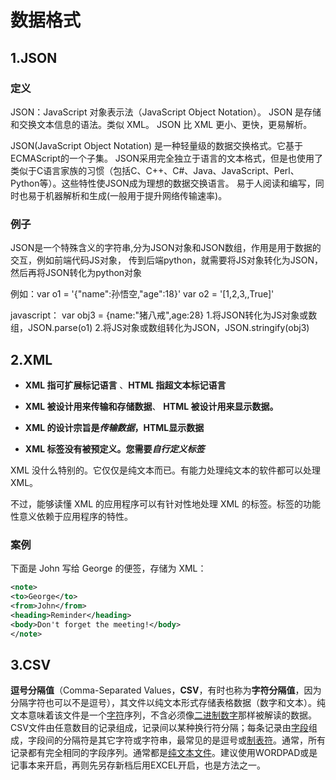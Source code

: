 # 数据格式

## 1.JSON

### 定义

JSON：JavaScript 对象表示法（JavaScript Object Notation）。 JSON 是存储和交换文本信息的语法。类似 XML。 JSON 比 XML 更小、更快，更易解析。

JSON(JavaScript Object Notation) 是一种轻量级的数据交换格式。它基于ECMAScript的一个子集。 JSON采用完全独立于语言的文本格式，但是也使用了类似于C语言家族的习惯（包括C、C++、C#、Java、JavaScript、Perl、Python等）。这些特性使JSON成为理想的数据交换语言。 易于人阅读和编写，同时也易于机器解析和生成(一般用于提升网络传输速率)。

### 例子

JSON是一个特殊含义的字符串,分为JSON对象和JSON数组，作用是用于数据的交互，例如前端代码JS对象，
传到后端python，就需要将JS对象转化为JSON，然后再将JSON转化为python对象

例如：var o1 = '{"name":孙悟空,"age":18}'         var o2 = '[1,2,3,,True]'

javascript：
var obj3 = {name:"猪八戒",age:28}
1.将JSON转化为JS对象或数组，JSON.parse(o1)
2.将JS对象或数组转化为JSON，JSON.stringify(obj3)

## 2.XML

- **XML 指可扩展标记语言** 、**HTML 指超文本标记语言**

- **XML 被设计用来传输和存储数据**、 **HTML 被设计用来显示数据。**

- **XML 的设计宗旨是*传输数据*，HTML显示数据**

- **XML 标签没有被预定义。您需要*自行定义标签***

XML 没什么特别的。它仅仅是纯文本而已。有能力处理纯文本的软件都可以处理 XML。

不过，能够读懂 XML 的应用程序可以有针对性地处理 XML 的标签。标签的功能性意义依赖于应用程序的特性。

### 案例

下面是 John 写给 George 的便签，存储为 XML：

```xml
<note>
<to>George</to>
<from>John</from>
<heading>Reminder</heading>
<body>Don't forget the meeting!</body>
</note>
```

## 3.CSV

**逗号分隔值**（Comma-Separated Values，**CSV**，有时也称为**字符分隔值**，因为分隔字符也可以不是逗号），其文件以纯文本形式存储表格数据（数字和文本）。纯文本意味着该文件是一个[字符](https://baike.baidu.com/item/字符/4768913)序列，不含必须像[二进制数字](https://baike.baidu.com/item/二进制数字/5920908)那样被解读的数据。CSV文件由任意数目的记录组成，记录间以某种换行符分隔；每条记录由[字段](https://baike.baidu.com/item/字段/2885972)组成，字段间的分隔符是其它字符或字符串，最常见的是逗号或[制表符](https://baike.baidu.com/item/制表符/7337607)。通常，所有记录都有完全相同的字段序列。通常都是[纯文本文件](https://baike.baidu.com/item/纯文本文件/4865229)。建议使用WORDPAD或是记事本来开启，再则先另存新档后用EXCEL开启，也是方法之一。